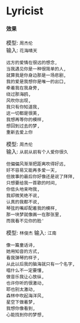 # Lyricist

#### 效果
模型: `周杰伦`  
输入: `花海晴天`

    远方的爱情在很远的想念,
    当我遇见你是一种很简单的人,
    就算我是你身边那是一场悲剧,
    我的爱是我想你是唯一的出口,
    牵着我在我身旁,
    绕过那海鸥,
    风吹你出现,
    我只有你知道我,
    这一切都是很美,
    我想再等你的模样,
    想回到过去的梦,
    重新去爱上你

模型: `周杰伦`  
输入: `从前从前有个人爱你很久`

    但偏偏风渐渐把距离吹得好远,
    好不容易又能再多爱一天,
    但故事的最后你好像还是说了拜拜,
    只想要给我一首歌的时间,
    你低头地亲吻我,
    我却微笑绝不说,
    认真的我都不说,
    琴弦的嘴却配着我的模样,
    那一块梦就像画一在那张里,
    而我看不见你的脸'

模型: `林俊杰`
输入: `江南`

    像一篇童话诗,
    她用知音的方式,
    看我弹琴的样子,
    从此以后我的脑海就只有一个名字,
    唱什么不一定要懂,
    做音乐我让心放纵,
    也许你听的很激动,
    耶也别太激动,
    森林中吹起海洋风,
    星空下做着梦,
    我想你像看到,
    心能找到你的梦想,


